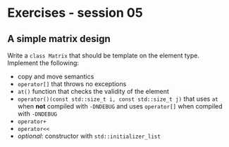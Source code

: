 # Exercises - session 05

## A simple matrix design

Write a `class Matrix` that should be template on the element type. Implement the following:
- copy and move semantics
- `operator[]` that throws no exceptions
- `at()` function that checks the validity of the element
- `operator()(const std::size_t i, const std::size_t j)` that uses `at` when **not** compiled with `-DNDEBUG` and uses `operator[]` when compiled with `-DNDEBUG`
- `operator+`
- `operator<<`
- *optional*: constructor with `std::initializer_list`